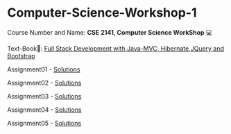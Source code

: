 # Computer-Science-Workshop-1

Course Number and Name: **CSE 2141, Computer Science WorkShop** 💻

Text-Book📖: <a href= "https://www.scribd.com/document/618728148/Full-Stack-Java-Development-With-Spring-MVC-Hibernate-JQuery-And-Bootstrap" target="_blank"> Full Stack Development with Java-MVC, Hibernate,JQuery and Bootstrap</a>

Assignment01 - [Solutions](https://github.com/yuv-codes/Computer-Science-Workshop-1/tree/main/Assignment%201)

Assignment02 - [Solutions](https://github.com/yuv-codes/Computer-Science-Workshop-1/tree/main/Assignment%202)

Assignment03 - [Solutions](https://github.com/yuv-codes/Computer-Science-Workshop-1/tree/main/Assignment%203)

Assignment04 - [Solutions](https://github.com/yuv-codes/Computer-Science-Workshop-1/tree/main/Assignment%204)

Assignment05 - [Solutions](https://github.com/yuv-codes/Computer-Science-Workshop-1/tree/main/Assignment%205)
